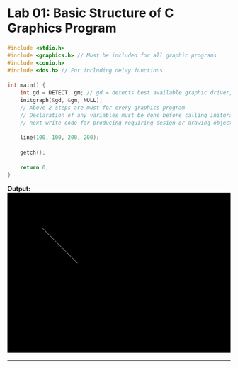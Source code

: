 # Lab 01: Basic Structure of C Graphics Program

```c
#include <stdio.h>
#include <graphics.h> // Must be included for all graphic programs
#include <conio.h>
#include <dos.h> // For including delay functions

int main() {
    int gd = DETECT, gm; // gd = detects best available graphic driver, gm = graphics mode
    initgraph(&gd, &gm, NULL);
    // Above 2 steps are must for every graphics program
    // Declaration of any variables must be done before calling initgraph
    // next write code for producing requiring design or drawing object

    line(100, 100, 200, 200);

    getch();

    return 0;
}
```

**Output:**  
![Basic Structure of C Graphic Program](/assets/01-basic-structure-of-graphic-program.png)

---
